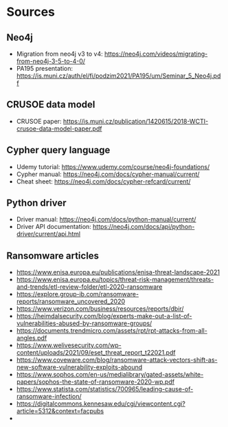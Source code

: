 # Sources

## Neo4j
- Migration from neo4j v3 to v4: https://neo4j.com/videos/migrating-from-neo4j-3-5-to-4-0/
- PA195 presentation: https://is.muni.cz/auth/el/fi/podzim2021/PA195/um/Seminar_5_Neo4j.pdf

## CRUSOE data model
- CRUSOE paper: https://is.muni.cz/publication/1420615/2018-WCTI-crusoe-data-model-paper.pdf

## Cypher query language
- Udemy tutorial: https://www.udemy.com/course/neo4j-foundations/
- Cypher manual: https://neo4j.com/docs/cypher-manual/current/
- Cheat sheet: https://neo4j.com/docs/cypher-refcard/current/

## Python driver
- Driver manual: https://neo4j.com/docs/python-manual/current/
- Driver API documentation: https://neo4j.com/docs/api/python-driver/current/api.html

## Ransomware articles
- https://www.enisa.europa.eu/publications/enisa-threat-landscape-2021
- https://www.enisa.europa.eu/topics/threat-risk-management/threats-and-trends/etl-review-folder/etl-2020-ransomware
- https://explore.group-ib.com/ransomware-reports/ransomware_uncovered_2020
- https://www.verizon.com/business/resources/reports/dbir/
- https://heimdalsecurity.com/blog/experts-make-out-a-list-of-vulnerabilities-abused-by-ransomware-groups/
- https://documents.trendmicro.com/assets/rpt/rpt-attacks-from-all-angles.pdf
- https://www.welivesecurity.com/wp-content/uploads/2021/09/eset_threat_report_t22021.pdf
- https://www.coveware.com/blog/ransomware-attack-vectors-shift-as-new-software-vulnerability-exploits-abound
- https://www.sophos.com/en-us/medialibrary/gated-assets/white-papers/sophos-the-state-of-ransomware-2020-wp.pdf
- https://www.statista.com/statistics/700965/leading-cause-of-ransomware-infection/
- https://digitalcommons.kennesaw.edu/cgi/viewcontent.cgi?article=5312&context=facpubs
- 
